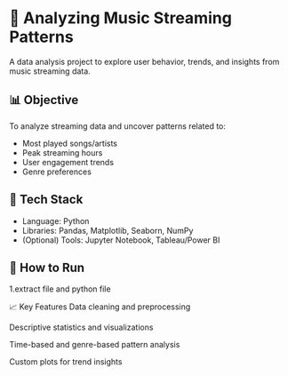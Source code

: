
# 🎵 Analyzing Music Streaming Patterns

A data analysis project to explore user behavior, trends, and insights from music streaming data.

## 📊 Objective
To analyze streaming data and uncover patterns related to:
- Most played songs/artists
- Peak streaming hours
- User engagement trends
- Genre preferences

## 🔧 Tech Stack
- Language: Python  
- Libraries: Pandas, Matplotlib, Seaborn, NumPy  
- (Optional) Tools: Jupyter Notebook, Tableau/Power BI

## 🚀 How to Run
1.extract file and python file

 📈 Key Features
Data cleaning and preprocessing

Descriptive statistics and visualizations

Time-based and genre-based pattern analysis

Custom plots for trend insights
